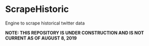 # ScrapeHistoric
Engine to scrape historical twitter data

**NOTE: THIS REPOSITORY IS UNDER CONSTRUCTION AND IS NOT CURRENT AS OF AUGUST 8, 2019**
